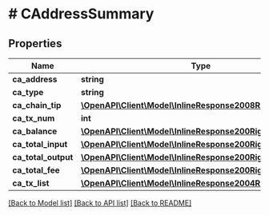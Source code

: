 # # CAddressSummary

## Properties

Name | Type | Description | Notes
------------ | ------------- | ------------- | -------------
**ca_address** | **string** |  | 
**ca_type** | **string** |  | 
**ca_chain_tip** | [**\OpenAPI\Client\Model\InlineResponse2008RightCaChainTip**](InlineResponse2008RightCaChainTip.md) |  | 
**ca_tx_num** | **int** |  | 
**ca_balance** | [**\OpenAPI\Client\Model\InlineResponse200RightCoin**](InlineResponse200RightCoin.md) |  | 
**ca_total_input** | [**\OpenAPI\Client\Model\InlineResponse200RightCoin**](InlineResponse200RightCoin.md) |  | 
**ca_total_output** | [**\OpenAPI\Client\Model\InlineResponse200RightCoin**](InlineResponse200RightCoin.md) |  | 
**ca_total_fee** | [**\OpenAPI\Client\Model\InlineResponse200RightCoin**](InlineResponse200RightCoin.md) |  | 
**ca_tx_list** | [**\OpenAPI\Client\Model\InlineResponse2004Right[]**](InlineResponse2004Right.md) |  | 

[[Back to Model list]](../../README.md#documentation-for-models) [[Back to API list]](../../README.md#documentation-for-api-endpoints) [[Back to README]](../../README.md)


